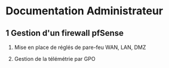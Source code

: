 # Documentation Administrateur 


## 1 Gestion d'un firewall pfSense

1. Mise en place de réglés de pare-feu WAN, LAN, DMZ
![]()
![]()
![]()

 2. Gestion de la télémétrie par GPO 
![]()
![]()
![]()


